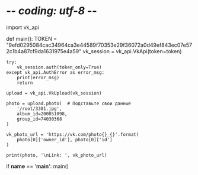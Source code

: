 # -*- coding: utf-8 -*-
import vk_api


def main():
    TOKEN = "9efd0295084cac34964ca3e44589f70353e29f36072a0d49ef843ec07e572c1b4a87cf9da1631975e4a59"
    vk_session = vk_api.VkApi(token=token)

    try:
        vk_session.auth(token_only=True)
    except vk_api.AuthError as error_msg:
        print(error_msg)
        return

    upload = vk_api.VkUpload(vk_session)

    photo = upload.photo(  # Подставьте свои данные
        '/root/3301.jpg',
        album_id=200851098,
        group_id=74030368
    )

    vk_photo_url = 'https://vk.com/photo{}_{}'.format(
        photo[0]['owner_id'], photo[0]['id']
    )

    print(photo, '\nLink: ', vk_photo_url)


if __name__ == '__main__':
    main()
